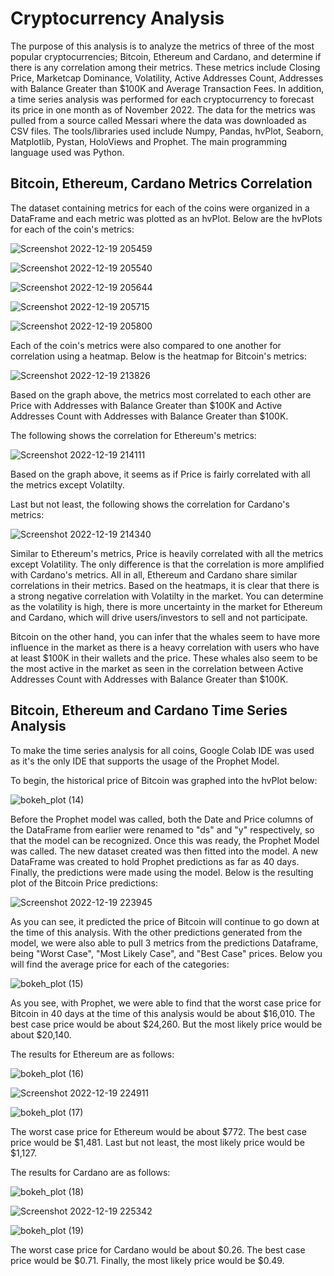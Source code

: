 # Cryptocurrency Analysis

The purpose of this analysis is to analyze the metrics of three of the most popular cryptocurrencies; Bitcoin, Ethereum and Cardano, and determine if there is any correlation among their metrics. These metrics include Closing Price, Marketcap Dominance, Volatility, Active Addresses Count, Addresses with Balance Greater than $100K and Average Transaction Fees. In addition, a time series analysis was performed for each cryptocurrency to forecast its price in one month as of November 2022. The data for the metrics was pulled from a source called Messari where the data was downloaded as CSV files. The tools/libraries used include Numpy, Pandas, hvPlot, Seaborn, Matplotlib, Pystan, HoloViews and Prophet. The main programming language used was Python. 

## Bitcoin, Ethereum, Cardano Metrics Correlation

The dataset containing metrics for each of the coins were organized in a DataFrame and each metric was plotted as an hvPlot. Below are the hvPlots for each of the coin's metrics:

![Screenshot 2022-12-19 205459](https://user-images.githubusercontent.com/104874384/208562926-7b50a928-23e1-438d-9da7-d597540d5e66.png)

![Screenshot 2022-12-19 205540](https://user-images.githubusercontent.com/104874384/208563068-0227c17a-ab0b-4a87-aa0a-a5a282af594f.png)

![Screenshot 2022-12-19 205644](https://user-images.githubusercontent.com/104874384/208563143-d776b79e-e76d-47f7-8cc3-480483bd03cb.png)

![Screenshot 2022-12-19 205715](https://user-images.githubusercontent.com/104874384/208563197-605a8ecf-4936-4b43-8fe3-740862b6ed3e.png)

![Screenshot 2022-12-19 205800](https://user-images.githubusercontent.com/104874384/208563277-1244ca02-a561-4e98-8aa9-fdb9f4e04d24.png)

Each of the coin's metrics were also compared to one another for correlation using a heatmap. Below is the heatmap for Bitcoin's metrics:

![Screenshot 2022-12-19 213826](https://user-images.githubusercontent.com/104874384/208568963-527d2a5b-cc0c-4fe3-9adf-4bb93f50d609.png)

Based on the graph above, the metrics most correlated to each other are Price with Addresses with Balance Greater than $100K and Active Addresses Count with Addresses with Balance Greater than $100K.

The following shows the correlation for Ethereum's metrics:

![Screenshot 2022-12-19 214111](https://user-images.githubusercontent.com/104874384/208569267-ef192adf-d2d9-4584-a381-73a697414146.png)

Based on the graph above, it seems as if Price is fairly correlated with all the metrics except Volatilty.

Last but not least, the following shows the correlation for Cardano's metrics:

![Screenshot 2022-12-19 214340](https://user-images.githubusercontent.com/104874384/208569526-9b8a3aa3-b3bc-4f6a-a101-2d5d6c216366.png)

Similar to Ethereum's metrics, Price is heavily correlated with all the metrics except Volatility. The only difference is that the correlation is more amplified with Cardano's metrics. All in all, Ethereum and Cardano share similar correlations in their metrics. Based on the heatmaps, it is clear that there is a strong negative correlation with Volatilty in the market. You can determine as the volatility is high, there is more uncertainty in the market for Ethereum and Cardano, which will drive users/investors to sell and not participate. 

Bitcoin on the other hand, you can infer that the whales seem to have more influence in the market as there is a heavy correlation with users who have at least $100K in their wallets and the price. These whales also seem to be the most active in the market as seen in the correlation between Active Addresses Count with Addresses with Balance Greater than $100K.

## Bitcoin, Ethereum and Cardano Time Series Analysis

To make the time series analysis for all coins, Google Colab IDE was used as it's the only IDE that supports the usage of the Prophet Model.

To begin, the historical price of Bitcoin was graphed into the hvPlot below:

![bokeh_plot (14)](https://user-images.githubusercontent.com/104874384/208578009-4f90f0c8-65e8-48f8-af3c-234b9274b4ce.png)

Before the Prophet model was called, both the Date and Price columns of the DataFrame from earlier were renamed to "ds" and "y" respectively, so that the model can be recognized. Once this was ready, the Prophet Model was called. The new dataset created was then fitted into the model. A new DataFrame was created to hold Prophet predictions as far as 40 days. Finally, the predictions were made using the model. Below is the resulting plot of the Bitcoin Price predictions:

![Screenshot 2022-12-19 223945](https://user-images.githubusercontent.com/104874384/208578571-87716357-a139-44e2-a2c2-15517f8a27e8.png)

As you can see, it predicted the price of Bitcoin will continue to go down at the time of this analysis. With the other predictions generated from the model, we were also able to pull 3 metrics from the predictions Dataframe, being "Worst Case", "Most Likely Case", and "Best Case" prices. Below you will find the average price for each of the categories:

![bokeh_plot (15)](https://user-images.githubusercontent.com/104874384/208578918-7d73cf95-89b9-409b-a517-a23d44e799b1.png)

As you see, with Prophet, we were able to find that the worst case price for Bitcoin in 40 days at the time of this analysis would be about $16,010. The best case price would be about $24,260. But the most likely price would be about $20,140.

The results for Ethereum are as follows:

![bokeh_plot (16)](https://user-images.githubusercontent.com/104874384/208579337-e1db0658-1c1f-4e54-8830-903927a8c001.png)

![Screenshot 2022-12-19 224911](https://user-images.githubusercontent.com/104874384/208579441-18d5fe9a-ed1a-478b-9501-bcc6a64fdf88.png)

![bokeh_plot (17)](https://user-images.githubusercontent.com/104874384/208579471-33421846-a86b-49d2-aa09-c17bbea4b164.png)

The worst case price for Ethereum would be about $772. The best case price would be $1,481. Last but not least, the most likely price would be $1,127.

The results for Cardano are as follows:

![bokeh_plot (18)](https://user-images.githubusercontent.com/104874384/208579862-9afd6ed1-5064-47de-8392-6cd5c158caac.png)

![Screenshot 2022-12-19 225342](https://user-images.githubusercontent.com/104874384/208579950-52fa02ce-e8ce-4060-8851-23e49df05680.png)

![bokeh_plot (19)](https://user-images.githubusercontent.com/104874384/208579989-a25b83b0-1b8c-42e1-86f2-51a9f97d7616.png)

The worst case price for Cardano would be about $0.26. The best case price would be $0.71. Finally, the most likely price would be $0.49.
